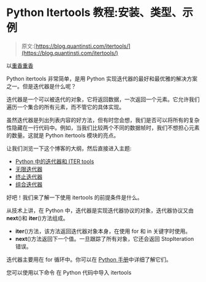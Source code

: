 # Python Itertools 教程:安装、类型、示例

> 原文:[https://blog.quantinsti.com/itertools/](https://blog.quantinsti.com/itertools/)

以[重香重香](https://www.linkedin.com/in/rekhit/)

Python itertools 非常简单，是用 Python 实现迭代器的最好和最优雅的解决方案之一。但是迭代器是什么呢？

迭代器是一个可以被迭代的对象，它将返回数据，一次返回一个元素。它允许我们遍历一个集合的所有元素，而不管它的具体实现。

虽然迭代器是列出列表内容的好方法，但有时您会想，我们是否可以将所有的复杂性隐藏在一行代码中。例如，当我们比较两个不同的数据帧时，我们不想担心元素的数量。这就是 Python itertools 模块的亮点。

让我们浏览一下这个博客的大纲，然后直接进入主题:

*   [Python 中的迭代器和 ITER tools](#Iterators)
*   [无限迭代器](#Infinite-iterators)
*   [终止迭代器](#Terminating-iterators)
*   [组合迭代器](#Combinatoric-iterators)

好吧！我们来了解一下使用 itertools 的前提条件是什么。

从技术上讲，在 Python 中，迭代器是实现迭代器协议的对象，迭代器协议又由 __next__()和 __iter__()方法组成。

*   __iter__()方法，该方法返回迭代器对象本身，在使用 for 和 in 关键字时使用。
*   __next__()方法返回下一个值。一旦跟踪了所有对象，它还会返回 StopIteration 错误。

迭代器主要用在 for 循环中。你可以在 [Python 手册](https://www.quantinsti.com/python-basics-handbook)中详细了解它们。

您可以使用以下命令
在 Python 代码中导入 itertools